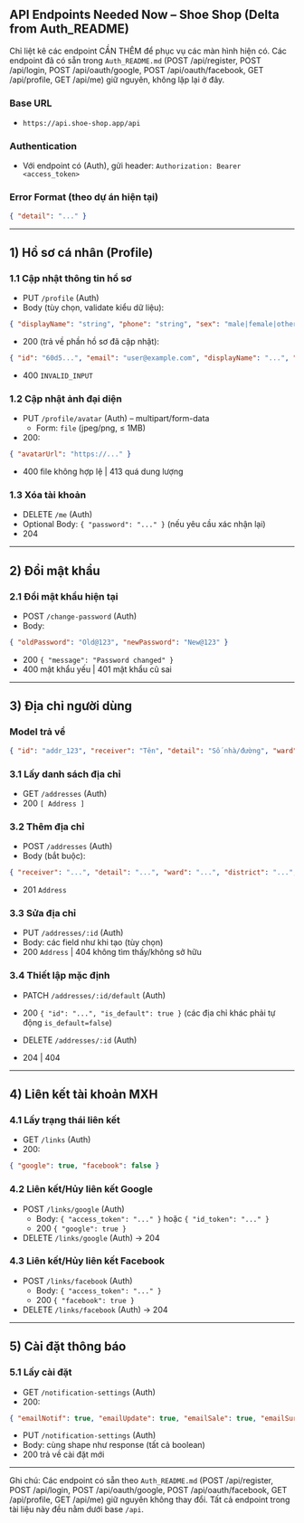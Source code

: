 ## API Endpoints Needed Now – Shoe Shop (Delta from Auth_README)

Chỉ liệt kê các endpoint CẦN THÊM để phục vụ các màn hình hiện có. Các endpoint đã có sẵn trong `Auth_README.md` (POST /api/register, POST /api/login, POST /api/oauth/google, POST /api/oauth/facebook, GET /api/profile, GET /api/me) giữ nguyên, không lặp lại ở đây.

### Base URL
- `https://api.shoe-shop.app/api`

### Authentication
- Với endpoint có (Auth), gửi header: `Authorization: Bearer <access_token>`

### Error Format (theo dự án hiện tại)
```json
{ "detail": "..." }
```

---

## 1) Hồ sơ cá nhân (Profile)

### 1.1 Cập nhật thông tin hồ sơ
- PUT `/profile` (Auth)
- Body (tùy chọn, validate kiểu dữ liệu):
```json
{ "displayName": "string", "phone": "string", "sex": "male|female|other", "birth": "2024-01-01T00:00:00.000Z" }
```
- 200 (trả về phần hồ sơ đã cập nhật):
```json
{ "id": "60d5...", "email": "user@example.com", "displayName": "...", "phone": "...", "sex": "...", "birth": "...", "avatar": "https://..." }
```
- 400 `INVALID_INPUT`

### 1.2 Cập nhật ảnh đại diện
- PUT `/profile/avatar` (Auth) – multipart/form-data
  - Form: `file` (jpeg/png, ≤ 1MB)
- 200:
```json
{ "avatarUrl": "https://..." }
```
- 400 file không hợp lệ | 413 quá dung lượng

### 1.3 Xóa tài khoản
- DELETE `/me` (Auth)
- Optional Body: `{ "password": "..." }` (nếu yêu cầu xác nhận lại)
- 204

---

## 2) Đổi mật khẩu

### 2.1 Đổi mật khẩu hiện tại
- POST `/change-password` (Auth)
- Body:
```json
{ "oldPassword": "Old@123", "newPassword": "New@123" }
```
- 200 `{ "message": "Password changed" }`
- 400 mật khẩu yếu | 401 mật khẩu cũ sai

---

## 3) Địa chỉ người dùng

### Model trả về
```json
{ "id": "addr_123", "receiver": "Tên", "detail": "Số nhà/đường", "ward": "Phường", "district": "Quận/Huyện", "province": "Tỉnh/TP", "phone": "0xxxxxxxxx", "is_default": true, "createdAt": "2025-01-03T10:20:40.123Z" }
```

### 3.1 Lấy danh sách địa chỉ
- GET `/addresses` (Auth)
- 200 `[ Address ]`

### 3.2 Thêm địa chỉ
- POST `/addresses` (Auth)
- Body (bắt buộc):
```json
{ "receiver": "...", "detail": "...", "ward": "...", "district": "...", "province": "...", "phone": "...", "is_default": false }
```
- 201 `Address`

### 3.3 Sửa địa chỉ
- PUT `/addresses/:id` (Auth)
- Body: các field như khi tạo (tùy chọn)
- 200 `Address` | 404 không tìm thấy/không sở hữu

### 3.4 Thiết lập mặc định
- PATCH `/addresses/:id/default` (Auth)
- 200 `{ "id": "...", "is_default": true }` (các địa chỉ khác phải tự động `is_default=false`)

- DELETE `/addresses/:id` (Auth)
- 204 | 404

---

## 4) Liên kết tài khoản MXH

### 4.1 Lấy trạng thái liên kết
- GET `/links` (Auth)
- 200:
```json
{ "google": true, "facebook": false }
```

### 4.2 Liên kết/Hủy liên kết Google
- POST `/links/google` (Auth)
  - Body: `{ "access_token": "..." }` hoặc `{ "id_token": "..." }`
  - 200 `{ "google": true }`
- DELETE `/links/google` (Auth) → 204

### 4.3 Liên kết/Hủy liên kết Facebook
- POST `/links/facebook` (Auth)
  - Body: `{ "access_token": "..." }`
  - 200 `{ "facebook": true }`
- DELETE `/links/facebook` (Auth) → 204

---

## 5) Cài đặt thông báo

### 5.1 Lấy cài đặt
- GET `/notification-settings` (Auth)
- 200:
```json
{ "emailNotif": true, "emailUpdate": true, "emailSale": true, "emailSurvey": true, "smsNotif": false, "smsSale": false }
```

- PUT `/notification-settings` (Auth)
- Body: cùng shape như response (tất cả boolean)
- 200 trả về cài đặt mới

---

Ghi chú: Các endpoint có sẵn theo `Auth_README.md` (POST /api/register, POST /api/login, POST /api/oauth/google, POST /api/oauth/facebook, GET /api/profile, GET /api/me) giữ nguyên không thay đổi. Tất cả endpoint trong tài liệu này đều nằm dưới base `/api`.


